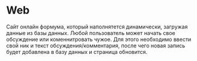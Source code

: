 # Web
 Сайт онлайн формума, который наполнятется динамически, загружая данные из базы данных. 
 Любой пользователь может начать свое обсуждение или коменнитровать чужое. Для этого необходимо ввести свой ник и текст обсуждения/комментария, после чего новая запись будет добавлена в базу данных и страница обновится.
